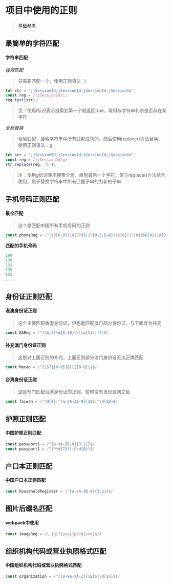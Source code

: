 # 项目中使用的正则

> [基础参考](知识笔记/大前端/基础/正则表达式/正则表达式基本用法.md)

## 最简单的字符匹配

#### 字符串匹配

*搜索匹配*

> 只需要匹配一个，使用正则语法：i

```js
let str = ';jSessionId;jSessionId;jSessionId;jSessionId';
const reg = /;jSessionId/i;
reg.test(str);
```

> 注：使用i标识表示搜索到第一个就返回true，常用与字符串判断是否存在某字符

*全局替换*

> 全局匹配，搜索字符串中所有匹配成功的，然后使用replace()方法替换，使用正则语法：g

```js
let str = ';jSessionId;jSessionId;jSessionId;jSessionId';
const reg = /;jSessionId/g;
str.replace(reg, '1');
```

> 注：使用g标识表示搜索全局，直到最后一个字符，常与replace()方法结合使用，用于替换字符串中所有匹配子串的为新的子串

## 手机号码正则匹配

#### 最全匹配

> 这个是匹配中国所有手机号码的正则

```js
const phoneReg = /^(13[0-9]|14[579]|15[0-3,5-9]|16[6]|17[0135678]|18[0-9]|19[89])\d{8}$/
```

**匹配的手机号码**

```js
199
136
131
135
153
...
```

## 身份证正则匹配

#### 港澳身份证正则

> 这个主要匹配香港身份证，但也能匹配澳门部分身份证，与下面互为补充

```js
const GAReg = /^([A-Z]\d{6,10}(\(\w{1}\))?)$/
```

#### 补充澳门身份证正则

> 这是对上面正则的补充，上面正则部分澳门身份证无法正确匹配

```js
const Macao = /^[157][0-9]{6}\([0-9]\)$/
```

#### 台湾身份证正则

> 这是专门匹配台湾身份证的正则，暂时没有发现漏网之鱼

```js
const Taiwan = /^\d{8}|^[a-zA-Z0-9]{10}|^\d{18}$/
```

## 护照正则匹配

#### 中国护照正则匹配

```js
const passport1 = /^[a-zA-Z0-9]{3,21}$/
const passport1 = /^(P\d{7})|(G\d{8})$/
```

## 户口本正则匹配

#### 中国户口本正则匹配

```js
const householdRegister = /^[a-zA-Z0-9]{3,21}$/
```

## 图片后缀名匹配

#### webpack中使用

```js
const imageReg = /\.(gif|png|jpe?g|svg)$/i
```

## 组织机构代码或营业执照格式匹配

#### 中国组织机构代码或营业执照格式匹配

```js
const organization = /^([0-9a-zA-Z]{18}$|\d{15}$)/
```
